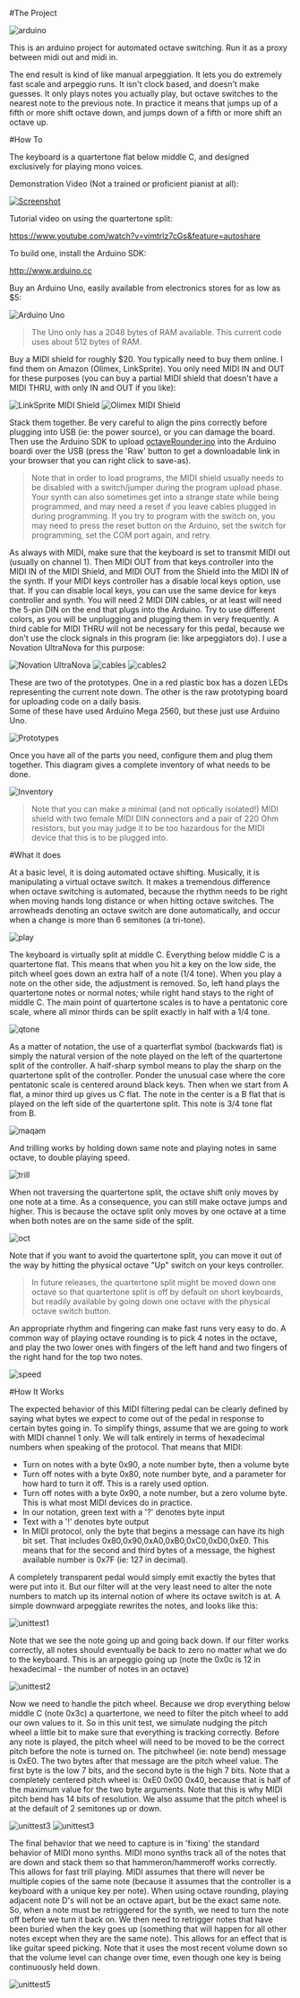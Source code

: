 #The Project

![arduino](images/arduino.png)

This is an arduino project for automated octave switching.
Run it as a proxy between midi out and midi in.

The end result is kind of like manual arpeggiation.  It lets you do
extremely fast scale and arpeggio runs.  It isn't clock based, and doesn't make guesses.
It only plays notes you actually play, but octave switches to the nearest note to the previous note.
In practice it means that jumps up of a fifth or more shift octave down, and jumps down of a fifth or more shift an octave up.

#How To

The keyboard is a quartertone flat below middle C, and designed exclusively for playing mono voices.

Demonstration Video (Not a trained or proficient pianist at all):


[![Screenshot](https://i.ytimg.com/vi_webp/IfWY_6Q8RX4/hqdefault.webp)](https://www.youtube.com/watch?v=IfWY_6Q8RX4)

Tutorial video on using the quartertone split:

https://www.youtube.com/watch?v=vimtrlz7cGs&feature=autoshare

To build one, install the Arduino SDK:

http://www.arduino.cc

Buy an Arduino Uno, easily available from electronics stores for as low as $5:

![Arduino Uno](images/arduinouno.jpg)

>The Uno only has a 2048 bytes of RAM available.
>This current code uses about 512 bytes of RAM.

Buy a MIDI shield for roughly $20.  You typically need to buy them online.  I find them on Amazon (Olimex, LinkSprite).  You only need MIDI IN and OUT for these purposes (you can buy a partial MIDI shield that doesn't have a MIDI THRU, with only IN and OUT if you like):

![LinkSprite MIDI Shield](images/midishield.jpg)
![Olimex MIDI Shield](images/midishield2.jpg)

Stack them together.  Be very careful to align the pins correctly before plugging into USB (ie: the power source), or you can damage the board.  Then use the Arduino SDK to upload [octaveRounder.ino](octaveRounder.ino) into the Arduino boardi over the USB (press the 'Raw' button to get a downloadable link in your browser that you can right click to save-as).
  
>Note that in order to load programs, the MIDI shield usually 
>needs to be disabled with a switch/jumper during the program
>upload phase.  Your synth can also sometimes get into a strange 
>state while being programmed, and may need a reset if you leave
>cables plugged in during programming.  If you try to program
>with the switch on, you may need to press the reset button
>on the Arduino, set the switch for programming, 
>set the COM port again, and retry.


As always with MIDI, make sure that the keyboard is set to transmit MIDI out (usually on channel 1).  Then MIDI OUT from that keys controller into the MIDI IN of the MIDI Shield, and MIDI OUT from the Shield into the MIDI IN of the synth.  If your MIDI keys controller has a disable local keys option, use that.  If you can disable local keys, you can use the same device for keys controller and synth.  You will need 2 MIDI DIN cables, or at least will need the 5-pin DIN on the end that plugs into the Arduino.  Try to use different colors, as you will be unplugging and plugging them in very frequently.  A third cable for MIDI THRU will not be necessary for this pedal, because we don't use the clock signals in this program (ie: like arpeggiators do).
I use a Novation UltraNova for this purpose:

![Novation UltraNova](images/ultranova.jpg)
![cables](images/midicable.png)
![cables2](images/midicable2.jpg)

These are two of the prototypes.  One in a red plastic box has a dozen LEDs representing the current note down.
The other is the raw prototyping board for uploading code on a daily basis.  
Some of these have used Arduino Mega 2560, but these just use Arduino Uno.

![Prototypes](images/twoprototypes.jpg)

Once you have all of the parts you need, configure them and plug them together.
This diagram gives a complete inventory of what needs to be done.

![Inventory](images/wiring1.png)


>Note that you can make a minimal (and not optically isolated!)
>MIDI shield with two female MIDI DIN connectors and a pair
>of 220 Ohm resistors, but you may judge it to be too
>hazardous for the MIDI device that this is to be plugged into.


#What it does

At a basic level, it is doing automated octave shifting. Musically, it is manipulating a virtual octave switch.
It makes a tremendous difference when octave switching is automated, because the rhythm needs to be right when
moving hands long distance or when hitting octave switches.  The arrowheads denoting an octave switch are done automatically,
and occur when a change is more than 6 semitones (a tri-tone).

![play](images/play_cropped.png)

The keyboard is virtually split at middle C.  Everything below middle C is a quartertone flat.
This means that when you hit a key on the low side, the pitch wheel goes down an extra half of a note (1/4 tone).
When you play a note on the other side, the adjustment is removed.
So, left hand plays the quartertone notes or normal notes; while right hand stays to the right of middle C.
The main point of quartertone scales is to have a pentatonic core scale, where all minor thirds can be split exactly in half with a 1/4 tone.

![qtone](images/qtone_cropped.png)

As a matter of notation, the use of a quarterflat symbol (backwards flat) is simply the natural version of the note played on the
left of the quartertone split of the controller.
A half-sharp symbol means to play the sharp on the quartertone split of the controller.
Ponder the unusual case where the core pentatonic scale is centered around black keys.
Then when we start from A flat, a minor third up gives us C flat.
The note in the center is a B flat that is played on the left side of the quartertone split.
This note is 3/4 tone flat from B.

![maqam](images/maqam_cropped.png)

And trilling works by holding down same note and playing notes in same octave, to double playing speed.

![trill](images/trill_cropped.png)

When not traversing the quartertone split, the octave shift only moves by one note at a time.
As a consequence, you can still make octave jumps and higher.
This is because the octave split only moves by one octave at a time when both notes are on the same side of the split.

![oct](images/oct_cropped.png)

Note that if you want to avoid the quartertone split, you can move it out of the way by hitting the physical octave "Up" switch on your keys controller.

>In future releases, the quartertone split might be
>moved down one octave so that quartertone split is
>off by default on short keyboards, but
>readily available by going down one
>octave with the physical octave switch button.

An appropriate rhythm and fingering can make fast runs very easy to do.  A common way of playing octave rounding is to pick 4 notes
in the octave, and play the two lower ones with fingers of the left hand and two fingers of the right hand for the top two notes.

![speed](images/speed_cropped.png)


#How It Works

The expected behavior of this MIDI filtering pedal can be clearly defined by saying what bytes we expect to come out of the pedal in response to certain bytes going in.  To simplify things, assume that we are going to work with MIDI channel 1 only.  We will talk entirely in terms of hexadecimal numbers when speaking of the protocol.  That means that MIDI:

- Turn on notes with a byte 0x90, a note number byte, then a volume byte
- Turn off notes with a byte 0x80, note number byte, and a parameter for how hard to turn it off.  This is a rarely used option.
- Turn off notes with a byte 0x90, a note number, but a zero volume byte.  This is what most MIDI devices do in practice.
- In our notation, green text with a '?' denotes byte input
- Text with a '!' denotes byte output
- In MIDI protocol, only the byte that begins a message can have its high bit set.  That includes 0x80,0x90,0xA0,0xB0,0xC0,0xD0,0xE0.  This means that for the second and third bytes of a message, the highest available number is 0x7F (ie: 127 in decimal).

A completely transparent pedal would simply emit exactly the bytes that were put into it.  But our filter will at the very least need to alter the note numbers to match up its internal notion of where its octave switch is at.  A simple downward arpeggiate rewrites the notes, and looks like this:

![unittest1](images/unittest1.png)

Note that we see the note going up and going back down.  If our filter works correctly, all notes should eventually be back to zero no matter what we do to the keyboard.
This is an arpeggio going up (note the 0x0c is 12 in hexadecimal - the number of notes in an octave)

![unittest2](images/unittest2.png)

Now we need to handle the pitch wheel.  Because we drop everything below middle C (note 0x3c) a quartertone, we need to filter the pitch wheel to add our own values to it.  So in this unit test, we simulate nudging the pitch wheel a little bit to make sure that everything is tracking correctly.  Before any note is played, the pitch wheel will need to be moved to be the correct pitch before the note is turned on.  The pitchwheel (ie: note bend) message is 0xE0.  The two bytes after that message are the pitch wheel value.  The first byte is the low 7 bits, and the second byte is the high 7 bits.  Note that a completely centered pitch wheel is: 0xE0 0x00 0x40, because that is half of the maximum value for the two byte arguments.  Note that this is why MIDI pitch bend has 14 bits of resolution.  We also assume that the pitch wheel is at the default of 2 semitones up or down.

![unittest3](images/unittest3.png)
![unittest3](images/unittest4.png)

The final behavior that we need to capture is in 'fixing' the standard behavior of MIDI mono synths.  MIDI mono synths track all of the notes that are down and stack them so that hammeron/hammeroff works correctly.  This allows for fast trill playing.  MIDI assumes that there will never be multiple copies of the same note (because it assumes that the controller is a keyboard with a unique key per note).  When using octave rounding, playing adjacent note D's will not be an octave apart, but be the exact same note.  So, when a note must be retriggered for the synth, we need to turn the note off before we turn it back on.  We then need to retrigger notes that have been buried when the key goes up (something that will happen for all other notes except when they are the same note).  This allows for an effect that is like guitar speed picking.  Note that it uses the most recent volume down so that the volume level can change over time, even though one key is being continuously held down.

![unittest5](images/unittest5.png) 

